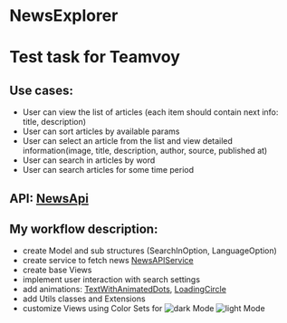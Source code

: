 # NewsExplorer

# Test task for Teamvoy

## Use cases:
- User can view the list of articles (each item should contain next info: title, description)
- User can sort articles by available params
- User can select an article from the list and view detailed information(image, title, description, author, source, published at)
- User can search in articles by word
- User can search articles for some time period

## API: [NewsApi](https://newsapi.org)

## My workflow description:
- create Model and sub structures (SearchInOption, LanguageOption)
- create service to fetch news [NewsAPIService](https://github.com/ToBiSiD/NewsExplorer/blob/main/NewsExplorerTeamvoy/API/NewsAPIService.swift)
- create base Views
- implement user interaction with search settings
- add animations: [TextWithAnimatedDots](https://github.com/ToBiSiD/NewsExplorer/blob/main/NewsExplorerTeamvoy/View/Components/AnimatedTextWithDotsView.swift), [LoadingCircle](https://github.com/ToBiSiD/NewsExplorer/blob/main/NewsExplorerTeamvoy/View/Components/SpinningCircle.swift)
- add Utils classes and Extensions
- customize Views using Color Sets for ![dark Mode](https://drive.google.com/uc?export=view&id=1OAv_6rkOKMdMZ8TxJMZ4YdVZLmjM-Yp8) ![light Mode](https://drive.google.com/uc?export=view&id=1U2STcmGMSudYsYNMOT7IIL-voBSmdeE_)

